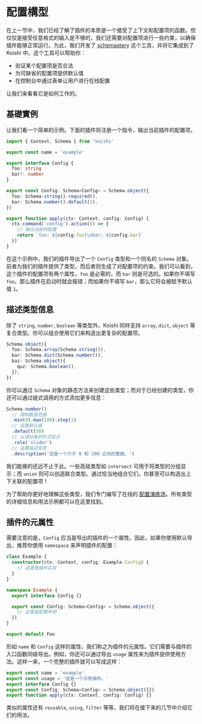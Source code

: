 # 配置構型

在上一节中，我们已经了解了插件的本质是一个接受了上下文和配置项的函数。但仅仅是接受任意格式的输入是不够的，我们还需要对配置项进行一些约束，以确保插件能够正常运行。为此，我们开发了 [schemastery](https://github.com/shigma/schemastery) 这个工具，并将它集成到了 Koishi 中。这个工具可以帮助你：

- 验证某个配置项是否合法
- 为可缺省的配置项提供默认值
- 在控制台中通过表单让用户进行在线配置

让我们来看看它是如何工作的。

## 基礎實例

让我们看一个简单的示例。下面的插件将注册一个指令，输出当前插件的配置项。

```ts
import { Context, Schema } from 'koishi'

export const name = 'example'

export interface Config {
  foo: string
  bar?: number
}

export const Config: Schema<Config> = Schema.object({
  foo: Schema.string().required(),
  bar: Schema.number().default(1),
})

export function apply(ctx: Context, config: Config) {
  ctx.command('config').action(() => {
    // 输出当前的配置
    return `foo: ${config.foo}\nbar: ${config.bar}`
  })
}
```

在这个示例中，我们的插件导出了一个 `Config` 类型和一个同名的 `Schema` 对象。前者为我们的插件提供了类型，而后者则生成了对配置项的约束。我们可以看到，这个插件的配置项有两个属性，`foo` 是必需的，而 `bar` 则是可选的。如果你不填写 `foo`，那么插件在启动时就会报错；而如果你不填写 `bar`，那么它将会被赋予默认值 `1`。

## 描述类型信息

除了 `string`, `number`, `boolean` 等类型外，Koishi 同样支持 `array`, `dict`, `object` 等复合类型。你可以组合使用它们来构造出更复杂的配置项。

```ts
Schema.object({
  foo: Schema.array(Schema.string()),
  bar: Schema.dict(Schema.number()),
  baz: Schema.object({
    quz: Schema.boolean(),
  }),
})
```

你可以通过 `Schema` 对象的静态方法来创建这些类型；而对于已经创建的类型，你还可以通过链式调用的方式添加更多信息：

```ts
Schema.number()
  // 限制取值范围
  .min(0).max(100).step(1)
  // 设置默认值
  .default(50)
  // 以滑动条的形式显示
  .role('slider')
  // 设置描述信息
  .description('这是一个介于 0 和 100 之间的整数。')
```

我们能做的还远不止于此。一些高级类型如 `intersect` 可用于将类型的分组显示；而 `union` 则可以创造联合类型。通过恰当地组合它们，你甚至可以构造出上下关联的配置项！

为了帮助你更好地理解这些类型，我们专门编写了在线的 [配置演练场](../../schema/index.md)。所有类型的详细信息和用法示例都可以在这里找到。

## 插件的元属性

需要注意的是，`Config` 应当是导出的插件的一个属性。因此，如果你使用默认导出，推荐你使用 `namespace` 来声明插件的配置：

```ts
class Example {
  constructor(ctx: Context, config: Example.Config) {
    // 这里是插件实现
  }
}

namespace Example {
  export interface Config {}

  export const Config: Schema<Config> = Schema.object({
    // 这里是配置声明
  })
}

export default Foo
```

形如 `name` 和 `Config` 这样的属性，我们称之为插件的元属性。它们需要与插件的入口函数同级导出。例如，你还可以通过导出 `usage` 属性来为插件提供使用方法。这样一来，一个完整的插件就可以写成这样：

```ts
export const name = 'example'
export const usage = '这是一个示例插件。'
export interface Config {}
export const Config: Schema<Config> = Schema.object({})
export function apply(ctx: Context, config: Config) {}
```

类似的属性还有 `reusable`, `using`, `filter` 等等，我们将在接下来的几节中介绍它们的用法。
